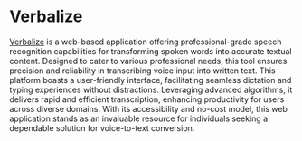 # Verbalize

[Verbalize]([https://personalverbalize.vercel.app/]) is a web-based application offering professional-grade speech recognition capabilities for transforming spoken words into accurate textual content. Designed to cater to various professional needs, this tool ensures precision and reliability in transcribing voice input into written text. This platform boasts a user-friendly interface, facilitating seamless dictation and typing experiences without distractions. Leveraging advanced algorithms, it delivers rapid and efficient transcription, enhancing productivity for users across diverse domains. With its accessibility and no-cost model, this web application stands as an invaluable resource for individuals seeking a dependable solution for voice-to-text conversion.
